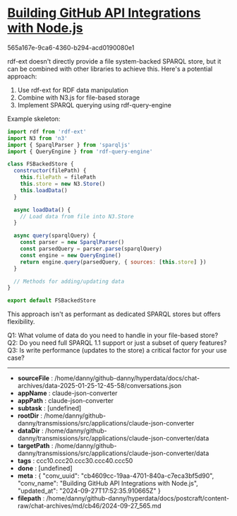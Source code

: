 # [Building GitHub API Integrations with Node.js](https://claude.ai/chat/cb4609cc-19aa-4701-840a-c7eca3bf5d90)

565a167e-9ca6-4360-b294-acd0190080e1

 rdf-ext doesn't directly provide a file system-backed SPARQL store, but it can be combined with other libraries to achieve this. Here's a potential approach:

1. Use rdf-ext for RDF data manipulation
2. Combine with N3.js for file-based storage
3. Implement SPARQL querying using rdf-query-engine

Example skeleton:

```javascript
import rdf from 'rdf-ext'
import N3 from 'n3'
import { SparqlParser } from 'sparqljs'
import { QueryEngine } from 'rdf-query-engine'

class FSBackedStore {
  constructor(filePath) {
    this.filePath = filePath
    this.store = new N3.Store()
    this.loadData()
  }

  async loadData() {
    // Load data from file into N3.Store
  }

  async query(sparqlQuery) {
    const parser = new SparqlParser()
    const parsedQuery = parser.parse(sparqlQuery)
    const engine = new QueryEngine()
    return engine.query(parsedQuery, { sources: [this.store] })
  }

  // Methods for adding/updating data
}

export default FSBackedStore
```

This approach isn't as performant as dedicated SPARQL stores but offers flexibility.

Q1: What volume of data do you need to handle in your file-based store?
Q2: Do you need full SPARQL 1.1 support or just a subset of query features?
Q3: Is write performance (updates to the store) a critical factor for your use case?

---

* **sourceFile** : /home/danny/github-danny/hyperdata/docs/chat-archives/data-2025-01-25-12-45-58/conversations.json
* **appName** : claude-json-converter
* **appPath** : claude-json-converter
* **subtask** : [undefined]
* **rootDir** : /home/danny/github-danny/transmissions/src/applications/claude-json-converter
* **dataDir** : /home/danny/github-danny/transmissions/src/applications/claude-json-converter/data
* **targetPath** : /home/danny/github-danny/transmissions/src/applications/claude-json-converter/data
* **tags** : ccc10.ccc20.ccc30.ccc40.ccc50
* **done** : [undefined]
* **meta** : {
  "conv_uuid": "cb4609cc-19aa-4701-840a-c7eca3bf5d90",
  "conv_name": "Building GitHub API Integrations with Node.js",
  "updated_at": "2024-09-27T17:52:35.910665Z"
}
* **filepath** : /home/danny/github-danny/hyperdata/docs/postcraft/content-raw/chat-archives/md/cb46/2024-09-27_565.md